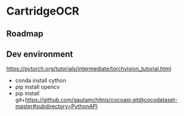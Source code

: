 # CartridgeOCR

## Roadmap

## Dev environment
https://pytorch.org/tutorials/intermediate/torchvision_tutorial.html

- conda install cython
- pip install opencv
- pip install git+https://github.com/gautamchitnis/cocoapi.git@cocodataset-master#subdirectory=PythonAPI

